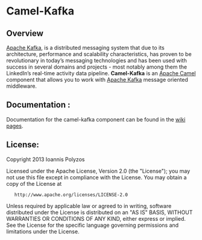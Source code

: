 #  Camel-Kafka

## Overview

[Apache Kafka](http://kafka.apache.org/), is a distributed messaging system that due to its architecture, performance and scalability characteristics, has proven to be revolutionary in today’s messaging technologies and has been used with success in several domains and projects - most notably among them the LinkedIn’s real-time activity data pipeline. **Camel-Kafka** is an [Apache Camel](http://camel.apache.org/) component that allows you to work with [Apache Kafka](http://kafka.apache.org/) message oriented middleware.


## Documentation : 

 Documentation for the camel-kafka component can be found in the [wiki pages](https://github.com/ipolyzos/camel-kafka/wiki).
    

##  License:

   Copyright 2013 Ioannis Polyzos

   Licensed under the Apache License, Version 2.0 (the "License");
   you may not use this file except in compliance with the License.
   You may obtain a copy of the License at

       http://www.apache.org/licenses/LICENSE-2.0

   Unless required by applicable law or agreed to in writing, software
   distributed under the License is distributed on an "AS IS" BASIS,
   WITHOUT WARRANTIES OR CONDITIONS OF ANY KIND, either express or implied.
   See the License for the specific language governing permissions and
   limitations under the License.
